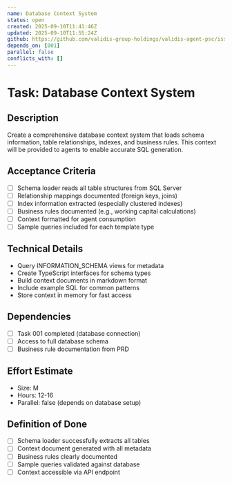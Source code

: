 ```yaml
---
name: Database Context System
status: open
created: 2025-09-10T11:41:46Z
updated: 2025-09-10T11:55:24Z
github: https://github.com/validis-group-holdings/validis-agent-psc/issues/21
depends_on: [001]
parallel: false
conflicts_with: []
---
```


# Task: Database Context System

## Description
Create a comprehensive database context system that loads schema information, table relationships, indexes, and business rules. This context will be provided to agents to enable accurate SQL generation.

## Acceptance Criteria
- [ ] Schema loader reads all table structures from SQL Server
- [ ] Relationship mappings documented (foreign keys, joins)
- [ ] Index information extracted (especially clustered indexes)
- [ ] Business rules documented (e.g., working capital calculations)
- [ ] Context formatted for agent consumption
- [ ] Sample queries included for each template type

## Technical Details
- Query INFORMATION_SCHEMA views for metadata
- Create TypeScript interfaces for schema types
- Build context documents in markdown format
- Include example SQL for common patterns
- Store context in memory for fast access

## Dependencies
- [ ] Task 001 completed (database connection)
- [ ] Access to full database schema
- [ ] Business rule documentation from PRD

## Effort Estimate
- Size: M
- Hours: 12-16
- Parallel: false (depends on database setup)

## Definition of Done
- [ ] Schema loader successfully extracts all tables
- [ ] Context document generated with all metadata
- [ ] Business rules clearly documented
- [ ] Sample queries validated against database
- [ ] Context accessible via API endpoint
